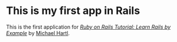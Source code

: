 # This is my first app in Rails
This is the first application for
[*Ruby on Rails Tutorial: Learn Rails by Example*](http://railstutorial.org/)
by [Michael Hartl](http://michaelhartl.com/).